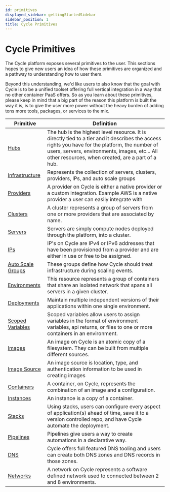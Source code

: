 ```yaml
---
id: primitives
displayed_sidebar: gettingStartedSidebar
sidebar_position: 1
title: Cycle Primitives
---
```


# Cycle Primitives


The Cycle platform exposes several primitives to the user.  This sections hopes to give new users an idea of how these primitives are organized and a pathway to understanding how to user them. 

Beyond this understanding, we'd like users to also know that the goal with Cycle is to be a unified toolset offering full vertical integration in a way that no other container PaaS offers.  So as you learn about these primitives, please keep in mind that a big part of the reason this platform is built the way it is, is to give the user more power without the heavy burden of adding tons more tools, packages, or services to the mix. 

|Primitive| Definition| 
|---------|---------------|
|[Hubs](/reference/hubs) | The hub is the highest level resource. It is directly tied to a tier and it describes the access rights you have for the platform, the number of users, servers, environments, images, etc... All other resources, when created, are a part of a hub.| 
| [Infrastructure](/reference/infrastructure) | Represents the collection of servers, clusters, providers, IPs, and auto scale groups|
| [Providers](/reference/hubs/integrations/providers) | A provider on Cycle is either a native provider or a custom integration. Example AWS is a native provider a user can easily integrate with | 
| [Clusters](/reference/infrastructure/clusters)| A cluster represents a group of servers from one or more providers that are associated by name. | 
| [Servers](/reference/infrastructure/servers) | Servers are simply compute nodes deployed through the platform, into a cluster. | 
| [IPs](/reference/infrastructure/#ips) | IP's on Cycle are IPv4 or IPv6 addresses that have been provisioned from a provider and are either in use or free to be assigned. | 
| [Auto Scale Groups](/reference/infrastructure/scale) | These groups define how Cycle should treat infrastructure during scaling events. | 
| [Environments](/reference/environments) | This resource represents a group of containers that share an isolated network that spans all servers in a given cluster. |
| [Deployments](/reference/environments/deployments) |Maintain multiple independent versions of their applications within one single environment.|
| [Scoped Variables](/reference/environments/scoped-variables) | Scoped variables allow users to assign variables in the format of environment variables, api returns, or files to one or more containers in an environment. | 
| [Images](/reference/images) | An image on Cycle is an atomic copy of a filesystem. They can be built from multiple different sources.|
| [Image Source](/reference/images/sources)| An image source is location, type, and authentication information to be used in creating images | 
| [Containers](/reference/containers) | A container, on Cycle, represents the combination of an image and a configuration.|
| [Instances](/reference/containers/instances) | An instance is a copy of a container. | 
| [Stacks](/reference/stacks) | Using stacks, users can configure every aspect of application(s) ahead of time, save it to a version controlled repo, and have Cycle automate the deployment. | 
| [Pipelines](/reference/pipelines) | Pipelines give users a way to create automations in a declarative way. | 
| [DNS](/reference/dns) | Cycle offers full featured DNS tooling and users can create both DNS zones and DNS records in those zones. | 
| [Networks](/reference/networks) | A network on Cycle represents a software defined network used to connected between 2 and 8 environments. | 

